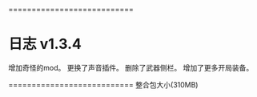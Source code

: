 ===========================
# 日志 v1.3.4
增加奇怪的mod。
更换了声音插件。
删除了武器侧栏。
增加了更多开局装备。

===========================
整合包大小(310MB)